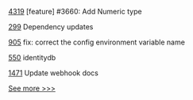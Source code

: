 
[4319](https://github.com/hyperledger/iroha/pull/4319) [feature] #3660: Add Numeric type

[299](https://github.com/hyperledger/fabric-sdk-java/pull/299) Dependency updates

[905](https://github.com/hyperledger-labs/open-enterprise-agent/pull/905) fix: correct the config environment variable name

[550](https://github.com/hyperledger-labs/fabric-token-sdk/pull/550) identitydb

[1471](https://github.com/hyperledger/firefly/pull/1471) Update webhook docs


[See more >>>](https://start-here.hyperledger.org/pull-requests)
